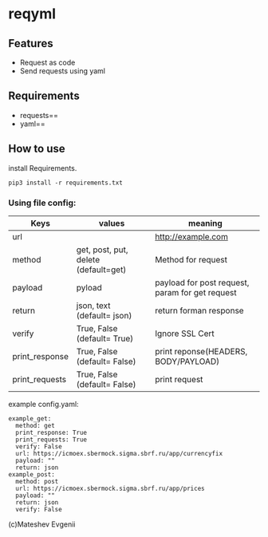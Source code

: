 # reqyml

## Features
- Request as code
- Send requests using yaml

## Requirements
- requests==
- yaml==


## How to use
install Requirements.
``` 
pip3 install -r requirements.txt
``` 



### Using file config:  

| Keys | values | meaning |
| ------ | ------ | ------ |
| url |  | http://example.com| url | 
| method |  get, post, put, delete (default=get) | Method for request |
| payload | pyload  | payload for post request, param for get request |
| return | json, text (default= json) | return forman response |
| verify | True, False (default= True) | Ignore SSL Cert | 
| print_response | True, False (default= False) | print reponse(HEADERS, BODY/PAYLOAD) |
| print_requests | True, False (default= False) | print request |




example config.yaml:
``` 
example_get:
  method: get
  print_response: True
  print_requests: True
  verify: False
  url: https://icmoex.sbermock.sigma.sbrf.ru/app/currencyfix
  payload: ""
  return: json
example_post:
  method: post
  url: https://icmoex.sbermock.sigma.sbrf.ru/app/prices
  payload: ""
  return: json
  verify: False
```




(c)Mateshev Evgenii